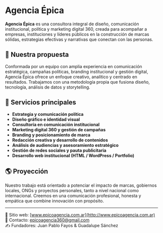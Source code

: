 # Agencia Épica

**Agencia Épica** es una consultora integral de diseño, comunicación institucional, política y marketing digital 360, creada para acompañar a empresas, instituciones y líderes públicos en la construcción de marcas sólidas, estrategias efectivas y narrativas que conectan con las personas.

## 🧠 Nuestra propuesta

Conformada por un equipo con amplia experiencia en comunicación estratégica, campañas políticas, branding institucional y gestión digital, Agencia Épica ofrece un enfoque creativo, analítico y centrado en resultados. Trabajamos con una metodología propia que fusiona diseño, tecnología, análisis de datos y storytelling.

## 🚀 Servicios principales

- **Estrategia y comunicación política**
- **Diseño gráfico e identidad visual**
- **Consultoría en comunicación institucional**
- **Marketing digital 360 y gestión de campañas**
- **Branding y posicionamiento de marca**
- **Redacción creativa y desarrollo de contenidos**
- **Análisis de audiencias y asesoramiento estratégico**
- **Gestión de redes sociales y pauta publicitaria**
- **Desarrollo web institucional (HTML / WordPress / Portfolio)**

## 🌎 Proyección

Nuestro trabajo está orientado a potenciar el impacto de marcas, gobiernos locales, ONGs y proyectos personales, tanto a nivel nacional como internacional. Creemos en una comunicación profesional, honesta y empática que combine innovación con propósito.

---

📍 Sitio web: [www.epicoagencia.com.ar](http://www.epicoagencia.com.ar)  
📩 Contacto: epicoagencia360@gmail.com  
✍️ Fundadores: Juan Pablo Fayos & Guadalupe Sánchez  
